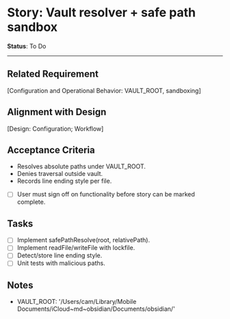 # Story: Vault resolver + safe path sandbox

**Status**: To Do

---

## Related Requirement

[Configuration and Operational Behavior: VAULT_ROOT, sandboxing]

## Alignment with Design

[Design: Configuration; Workflow]

## Acceptance Criteria

- Resolves absolute paths under VAULT_ROOT.
- Denies traversal outside vault.
- Records line ending style per file.
- [ ] User must sign off on functionality before story can be marked complete.

## Tasks

- [ ] Implement safePathResolve(root, relativePath).
- [ ] Implement readFile/writeFile with lockfile.
- [ ] Detect/store line ending style.
- [ ] Unit tests with malicious paths.

## Notes

- VAULT_ROOT: '/Users/cam/Library/Mobile Documents/iCloud~md~obsidian/Documents/obsidian/'
